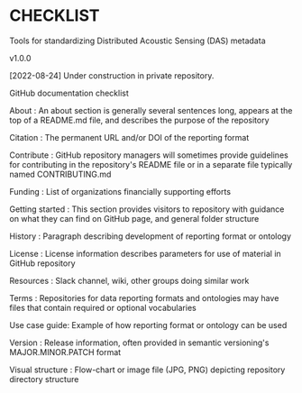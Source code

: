 # CHECKLIST
Tools for standardizing Distributed Acoustic Sensing (DAS) metadata

v1.0.0 

[2022-08-24] Under construction in private repository. 

GitHub documentation checklist

About	: An about section is generally several sentences long, appears at the top of a README.md file, and describes the purpose of the repository

Citation :	The permanent URL and/or DOI of the reporting format

Contribute : GitHub repository managers will sometimes provide guidelines for contributing in the repository's README file or in a separate file typically named CONTRIBUTING.md

Funding	: List of organizations financially supporting efforts

Getting started :	This section provides visitors to repository with guidance on what they can find on GitHub page, and general folder structure

History	: Paragraph describing development of reporting format or ontology

License	: License information describes parameters for use of material in GitHub repository

Resources	: Slack channel, wiki, other groups doing similar work

Terms	: Repositories for data reporting formats and ontologies may have files that contain required or optional vocabularies

Use case guide: Example of how reporting format or ontology can be used	

Version	: Release information, often provided in semantic versioning's MAJOR.MINOR.PATCH format 

Visual structure : Flow-chart or image file (JPG, PNG) depicting repository directory structure

